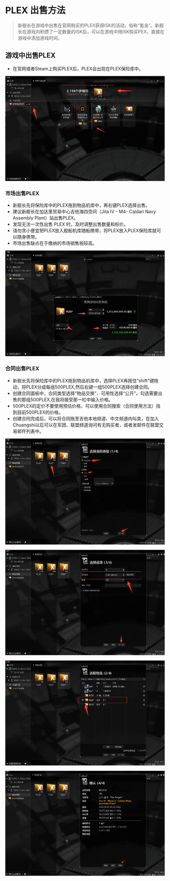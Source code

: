 # PLEX 出售方法

> 新舰长在游戏中出售在官网购买的PLEX获得ISK的活动，俗称“氪金”。新舰长在游戏内积攒了一定数量的ISK后，可以在游戏中用ISK购买PEX，直接在游戏中添加游戏时间。

## 游戏中出售PLEX

* 在官网或者Steam上购买PLEX后，PLEX会出现在PLEX保险库中。

![](../../.gitbook/assets/1586585154408-0711ca99da9ec4a9.png)

### 市场出售PLEX

* 新舰长先将保险库中的PLEX拖到物品机库中，再右键PLEX选择出售。
* 建议新舰长在加达里贸易中心吉他海四空间（Jita IV - M4- Caldari Navy Assembly Plant）站出售PLEX。
* 发现无法一次性出售 PLEX 时，及时调整出售数量和标价。
* 请勿贪小便宜把PLEX放入舰船机库随船携带，将PLEX放入PLEX保险库就可以随身携带。
* 市场出售缺点在于缴纳的市场销售税较高。

![](../../.gitbook/assets/1586585090324-ab87824be2c5cf50.png)

### 合同出售PLEX

* 新舰长先将保险库中的PLEX拖到物品机库中，选择PLEX再按住“shift”键拖动，将PLEX分成每组500PLEX,然后右键一组500PLEX选择创建合同。
* 创建合同面板中，合同类型选择“物品交换”、可用性选择“公开”，勾选需要出售的那组500PLEX,在我将接受那一栏中输入价格。
* 500PLEX的定价不要使用预估价格，可以使用合同搜索（合同使用方法）找到目前500PLEX的价格。
* 创建合同完成后，可以将合同拖至吉他本地频道、中文频道内叫卖，在加入Chuangshi以后可以在军团、联盟频道询问有无购买者，或者发邮件在联盟交易邮件列表中。

![](../../.gitbook/assets/1586585197100-7269674b73981c81.png)

![](../../.gitbook/assets/1586590262206-cd5e3848ae922ab0.png)

![](../../.gitbook/assets/1586585211926-063f9489e069613c.png)

![](../../.gitbook/assets/1586585221239-80a70177da1b03e8.png)



